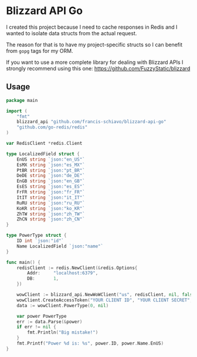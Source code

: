 # Blizzard API Go

I created this project because I need to cache responses in
Redis and I wanted to isolate data structs from the actual request.

The reason for that is to have my project-specific structs so I can
benefit from `gopg` tags for my ORM.

If you want to use a more complete library for dealing with Blizzard APIs
I strongly recommend using this one: https://github.com/FuzzyStatic/blizzard

## Usage

```Go
package main

import (
    "fmt"
    blizzard_api "github.com/francis-schiavo/blizzard-api-go"
    "github.com/go-redis/redis"
) 

var RedisClient *redis.Client

type LocalizedField struct {
	EnUS string `json:"en_US"`
	EsMX string `json:"es_MX"`
	PtBR string `json:"pt_BR"`
	DeDE string `json:"de_DE"`
	EnGB string `json:"en_GB"`
	EsES string `json:"es_ES"`
	FrFR string `json:"fr_FR"`
	ItIT string `json:"it_IT"`
	RuRU string `json:"ru_RU"`
	KoKR string `json:"ko_KR"`
	ZhTW string `json:"zh_TW"`
	ZhCN string `json:"zh_CN"`
}

type PowerType struct {
	ID int `json:"id"`
	Name LocalizedField `json:"name"`
}

func main() {
    redisClient := redis.NewClient(&redis.Options{
		Addr:     "localhost:6379",
		DB:       1,
	})

    wowClient := blizzard_api.NewWoWClient("us", redisClient, nil, false)
    wowClient.CreateAccessToken("YOUR CLIENT ID", "YOUR CLIENT SECRET", "US")
    data := wowClient.PowerType(0, nil)

    var power PowerType
    err := data.Parse(&power)
    if err != nil {
        fmt.Println("Big mistake!")
    }
    fmt.Printf("Power %d is: %s", power.ID, power.Name.EnUS)
}
```